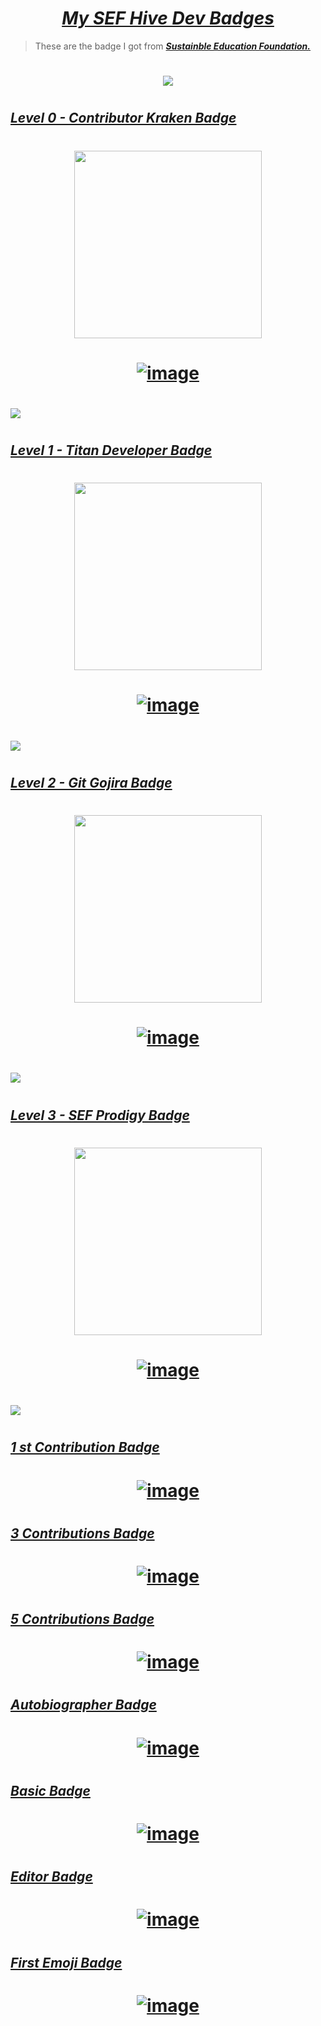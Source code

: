 # <div align="center"><a href="https://sef.discourse.group/u/yoshitharathnayake/badges"><i><b>My SEF Hive Dev Badges</b></i></a><div>

> These are the badge I got from <a href="https://sefglobal.org/"><i><b>Sustainble Education Foundation.</b></i></a> 


<!-- My SEF Dev Badges -->
#
<div align="center"><a href="https://sef.discourse.group/u/yoshitharathnayake/badges"><img src="Images/My SEF Dev Badges.png"></a></div>


<!-- Level 0 - Contributor Kraken Badge -->
# 
## <a href="https://sefglobal.org/developers/?user=YoshithaRathnayake&badge=0&certificate=56Hbki&7H"><b><i>Level 0 - Contributor Kraken Badge</i></b></a>
 
# <div align="center"><img src="Images/Level 0 - Contributor Kraken.png" height="300px"></div> 
 
# <div align="center"><a href="https://sef.discourse.group/badges/106/level-0-contributor-kraken?username=yoshitharathnayake">![image](https://user-images.githubusercontent.com/97069900/151771638-16b0cde9-b8c9-4559-a588-651eea6e2ee0.png)</a></div>
 
# <a href="https://sefglobal.org/developers/?user=YoshithaRathnayake&badge=0&certificate=56Hbki&7H"><img src="Images/Level 0 - Contributor Kraken Badge Certificate.png"></a>


<!-- Level 1 - Titan Developer Badge -->
# 
## <a href="https://sefglobal.org/developers/?user=YoshithaRathnayake&badge=1&certificate=56Hbki&7H"><b><i>Level 1 - Titan Developer Badge</i></b></a>
 
# <div align="center"><img src="Images/Level 1 - Titan Developer.png" height="300px"></div> 
 
# <div align="center"><a href="https://sef.discourse.group/badges/107/level-1-titan-developer?username=yoshitharathnayake">![image](https://user-images.githubusercontent.com/97069900/151772120-c335b3b1-5bf8-4403-b024-ef3c31ba5c8f.png)</a></div>
 
# <a href="https://sefglobal.org/developers/?user=YoshithaRathnayake&badge=1&certificate=56Hbki&7H"><img src="Images/Level 1 - Titan Developer Badge Certificate.png"></a>
 
 
<!-- Level 2 - Git Gojira Badge -->
# 
## <a href="https://sefglobal.org/developers/?user=YoshithaRathnayake&badge=2&certificate=56Hbki&7H"><b><i>Level 2 - Git Gojira Badge</i></b></a>
 
# <div align="center"><img src="Images/Level 2 - Git Gojira.png" height="300px"></div> 
 
# <div align="center"><a href="https://sef.discourse.group/badges/108/level-2-git-gojira?username=yoshitharathnayake">![image](https://user-images.githubusercontent.com/97069900/151773668-9ec631c4-5b60-40cc-8ea0-c894a07bfd6e.png)</a></div>
 
# <a href="https://sefglobal.org/developers/?user=YoshithaRathnayake&badge=2&certificate=56Hbki&7H"><img src="Images/Level 2 - Git Gojira Badge Certificate.png"></a>

 
<!-- Level 3 - SEF Prodigy Badge -->
# 
## <a href="https://sefglobal.org/developers/?user=YoshithaRathnayake&badge=3&certificate=56Hbki&7H"><b><i>Level 3 - SEF Prodigy Badge</i></b></a>
 
# <div align="center"><img src="Images/Level 3 - SEF Prodigy.png" height="300px"></div> 
 
# <div align="center"><a href="https://sef.discourse.group/badges/109/level-3-sef-prodigy?username=yoshitharathnayake">![image](https://user-images.githubusercontent.com/97069900/151774293-b93b42c6-1d75-4161-a39a-7caa0f78e6c3.png)</a></div>
 
# <a href="https://sefglobal.org/developers/?user=YoshithaRathnayake&badge=3&certificate=56Hbki&7H"><img src="Images/Level 3 - SEF Prodigy Badge Certificate.png"></a>
 
 
<!-- 1 st Contribution Badge -->
#
## <a href="https://sef.discourse.group/badges/112/1st-contribution?username=yoshitharathnayake"><b><i>1 st Contribution Badge</i></b></a>
 
# <div align="center"><a href="https://sef.discourse.group/badges/112/1st-contribution?username=yoshitharathnayake">![image](https://user-images.githubusercontent.com/97069900/151774698-ff892021-1dbc-42b5-aa57-24099cf2881b.png)</a></div>
 
 
<!-- 3 Contributions Badge -->
#
## <a href="https://sef.discourse.group/badges/114/3-contributions?username=yoshitharathnayake"><b><i>3 Contributions Badge</i></b></a>
 
# <div align="center"><a href="https://sef.discourse.group/badges/114/3-contributions?username=yoshitharathnayake">![image](https://user-images.githubusercontent.com/97069900/151775539-cb358b66-10e8-4626-b49f-44e0a24b1634.png)</a></div>
 
 
<!-- 5 Contributions Badge -->
#
## <a href="https://sef.discourse.group/badges/115/5-contributions?username=yoshitharathnayake"><b><i>5 Contributions Badge</i></b></a>
 
# <div align="center"><a href="https://sef.discourse.group/badges/115/5-contributions?username=yoshitharathnayake">![image](https://user-images.githubusercontent.com/97069900/151775978-6cf82160-cd1a-482e-8cf2-f0f50ff4bc6c.png)</a></div> 
 
 
<!-- Autobiographer Badge -->
#
## <a href="https://sef.discourse.group/badges/9/autobiographer?username=yoshitharathnayake"><b><i>Autobiographer Badge</i></b></a>
 
# <div align="center"><a href="https://sef.discourse.group/badges/9/autobiographer?username=yoshitharathnayake">![image](https://user-images.githubusercontent.com/97069900/151776676-53b51b11-c328-4b25-9968-6891ff1c00d0.png)</a></div>
 
 
<!-- Basic Badge -->
#
## <a href="https://sef.discourse.group/badges/1/basic?username=yoshitharathnayake"><b><i>Basic Badge</i></b></a>
 
# <div align="center"><a href="https://sef.discourse.group/badges/1/basic?username=yoshitharathnayake">![image](https://user-images.githubusercontent.com/97069900/151777025-96aa77c3-d9d5-4365-bbb8-6345bea989e3.png)</a></div>
 
 
<!-- Editor Badge -->
#
## <a href="https://sef.discourse.group/badges/10/editor?username=yoshitharathnayake"><b><i>Editor Badge</i></b></a>
 
# <div align="center"><a href="https://sef.discourse.group/badges/10/editor?username=yoshitharathnayake">![image](https://user-images.githubusercontent.com/97069900/151777318-4eafe08d-4b52-45de-8c41-5c9d924c54e9.png)</a></div>
 
 
<!-- First Emoji Badge -->
#
## <a href="https://sef.discourse.group/badges/41/first-emoji?username=yoshitharathnayake"><b><i>First Emoji Badge</i></b></a>
 
# <div align="center"><a href="https://sef.discourse.group/badges/41/first-emoji?username=yoshitharathnayake">![image](https://user-images.githubusercontent.com/97069900/151777599-cd806190-e005-4c00-9ce7-a16689d0f891.png)</a></div>
